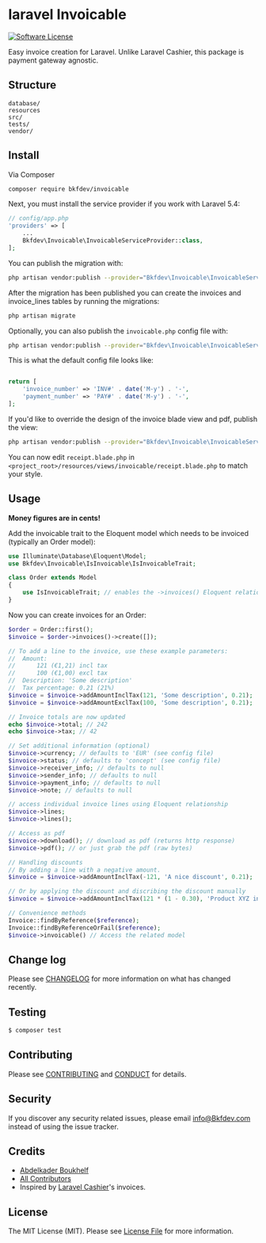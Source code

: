 # laravel Invoicable

[![Software License][ico-license]](LICENSE.md)

Easy invoice creation for Laravel. Unlike Laravel Cashier, this package is payment gateway agnostic.

## Structure

```
database/
resources
src/
tests/
vendor/
```

## Install

Via Composer

```bash
composer require bkfdev/invoicable
```

Next, you must install the service provider if you work with Laravel 5.4:

```php
// config/app.php
'providers' => [
    ...
    Bkfdev\Invoicable\InvoicableServiceProvider::class,
];
```

You can publish the migration with:

```bash
php artisan vendor:publish --provider="Bkfdev\Invoicable\InvoicableServiceProvider" --tag="migrations"
```

After the migration has been published you can create the invoices and invoice_lines tables by running the migrations:

```bash
php artisan migrate
```

Optionally, you can also publish the `invoicable.php` config file with:

```bash
php artisan vendor:publish --provider="Bkfdev\Invoicable\InvoicableServiceProvider" --tag="config"
```

This is what the default config file looks like:

```php

return [
    'invoice_number' => 'INV#' . date('M-y') . '-',
    'payment_number' => 'PAY#' . date('M-y') . '-',
];
```

If you'd like to override the design of the invoice blade view and pdf, publish the view:

```bash
php artisan vendor:publish --provider="Bkfdev\Invoicable\InvoicableServiceProvider" --tag="views"
```

You can now edit `receipt.blade.php` in `<project_root>/resources/views/invoicable/receipt.blade.php` to match your style.

## Usage

**Money figures are in cents!**

Add the invoicable trait to the Eloquent model which needs to be invoiced (typically an Order model):

```php
use Illuminate\Database\Eloquent\Model;
use Bkfdev\Invoicable\IsInvoicable\IsInvoicableTrait;

class Order extends Model
{
    use IsInvoicableTrait; // enables the ->invoices() Eloquent relationship
}
```

Now you can create invoices for an Order:

```php
$order = Order::first();
$invoice = $order->invoices()->create([]);

// To add a line to the invoice, use these example parameters:
//  Amount:
//      121 (€1,21) incl tax
//      100 (€1,00) excl tax
//  Description: 'Some description'
//  Tax percentage: 0.21 (21%)
$invoice = $invoice->addAmountInclTax(121, 'Some description', 0.21);
$invoice = $invoice->addAmountExclTax(100, 'Some description', 0.21);

// Invoice totals are now updated
echo $invoice->total; // 242
echo $invoice->tax; // 42

// Set additional information (optional)
$invoice->currency; // defaults to 'EUR' (see config file)
$invoice->status; // defaults to 'concept' (see config file)
$invoice->receiver_info; // defaults to null
$invoice->sender_info; // defaults to null
$invoice->payment_info; // defaults to null
$invoice->note; // defaults to null

// access individual invoice lines using Eloquent relationship
$invoice->lines;
$invoice->lines();

// Access as pdf
$invoice->download(); // download as pdf (returns http response)
$invoice->pdf(); // or just grab the pdf (raw bytes)

// Handling discounts
// By adding a line with a negative amount.
$invoice = $invoice->addAmountInclTax(-121, 'A nice discount', 0.21);

// Or by applying the discount and discribing the discount manually
$invoice = $invoice->addAmountInclTax(121 * (1 - 0.30), 'Product XYZ incl 30% discount', 0.21);

// Convenience methods
Invoice::findByReference($reference);
Invoice::findByReferenceOrFail($reference);
$invoice->invoicable() // Access the related model
```

## Change log

Please see [CHANGELOG](CHANGELOG.md) for more information on what has changed recently.

## Testing

```bash
$ composer test
```

## Contributing

Please see [CONTRIBUTING](CONTRIBUTING.md) and [CONDUCT](CONDUCT.md) for details.

## Security

If you discover any security related issues, please email info@Bkfdev.com instead of using the issue tracker.

## Credits

- [Abdelkader Boukhelf][link-author]
- [All Contributors][link-contributors]
- Inspired by [Laravel Cashier](https://github.com/laravel/cashier)'s invoices.

## License

The MIT License (MIT). Please see [License File](LICENSE.md) for more information.

[ico-license]: https://img.shields.io/badge/license-MIT-brightgreen.svg?style=flat-square
[link-author]: https://github.com/aeq-dev
[link-contributors]: ../../contributors
